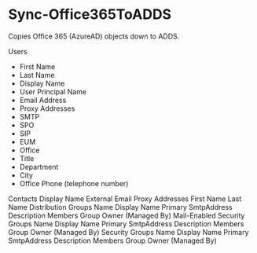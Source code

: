 # Sync-Office365ToADDS
Copies Office 365 (AzureAD) objects down to ADDS. 

Users
- First Name
- Last Name
- Display Name
- User Principal Name
- Email Address
- Proxy Addresses
-   SMTP
-   SPO
-   SIP
-   EUM
- Office
- Title
- Department
- City
- Office Phone (telephone number)

Contacts
Display Name
External Email
Proxy Addresses
First Name
Last Name
Distribution Groups
Name
Display Name
Primary SmtpAddress
Description
Members
Group Owner (Managed By)
Mail-Enabled Security Groups
Name
Display Name
Primary SmtpAddress
Description
Members
Group Owner (Managed By)
Security Groups
Name
Display Name
Primary SmtpAddress
Description
Members
Group Owner (Managed By)
